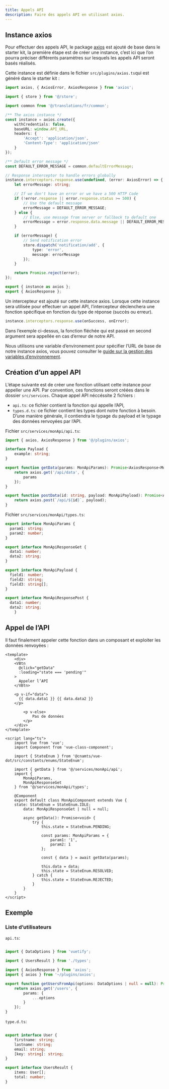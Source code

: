```yaml
---
title: Appels API
description: Faire des appels API en utilisant axios.
---
```


## Instance axios

Pour effectuer des appels API, le package [axios](https://axios-http.com/docs/intro) est ajouté de base dans le starter kit, la première étape est de créer une instance, c’est ici que l’on pourra préciser différents paramètres sur lesquels les appels API seront basés réalisés.

Cette instance est définie dans le fichier `src/plugins/axios.ts`qui est généré dans le starter kit :

```ts
import axios, { AxiosError, AxiosResponse } from 'axios';

import { store } from '@/store';

import common from '@/translations/fr/common';

/** The axios instance */
const instance = axios.create({
	withCredentials: false,
	baseURL: window.API_URL,
	headers: {
		'Accept': 'application/json',
		'Content-Type': 'application/json'
	}
});

/** Default error message */
const DEFAULT_ERROR_MESSAGE = common.defaultErrorMessage;

// Response interceptor to handle errors globally
instance.interceptors.response.use(undefined, (error: AxiosError) => {
	let errorMessage: string;

	// If we don't have an error or we have a 500 HTTP Code
	if (!error.response || error.response.status >= 500) {
		// Use the default message
		errorMessage = DEFAULT_ERROR_MESSAGE;
	} else {
		// Else, use message from server or fallback to default one
		errorMessage = error.response.data.message || DEFAULT_ERROR_MESSAGE;
	}

	if (errorMessage) {
		// Send notification error
		store.dispatch('notification/add', {
			type: 'error',
			message: errorMessage
		});
	}

	return Promise.reject(error);
});

export { instance as axios };
export { AxiosResponse };

```

<doc-alert type="info">

Un intercepteur est ajouté sur cette instance axios. Lorsque cette instance sera utilisée pour effectuer un appel API, l’intercepteur déclenchera une fonction spécifique en fonction du type de réponse (succès ou erreur). 

```ts
instance.interceptors.response.use(onSuccess, onError);
```

Dans l’exemple ci-dessus, la fonction fléchée qui est passé en second argument sera appellée en cas d’erreur de notre API.

</doc-alert>

<doc-alert type="info">

Nous utilisons une variable d’environement pour spécifier l’URL de base de notre instance axios, vous pouvez consulter le [guide sur la gestion des variables d’environnement](/guides/variables-environnement).

</doc-alert>

## Création d’un appel API

L’étape suivante est de créer une fonction utilisant cette instance pour appeller une API. Par convention, ces fonctions seront créées dans le dossier `src/services`. Chaque appel API néccéssite 2 fichiers :
- `api.ts`: ce fichier contient la fonction qui appelle l’API,
- `types.d.ts`: ce fichier contient les types dont notre fonction à besoin. D’une manière générale, il contiendra le typage du payload et le typage des données renvoyées par l’API.

Fichier `src/services/monApi/api.ts`:

```ts
import { axios, AxiosResponse } from '@/plugins/axios';

interface Payload {
	example: string;
}

export function getData(params: MonApiParams): Promise<AxiosResponse<MonApiResponseGet>> {
	return axios.get('/api/data', {
		params
	});
}

export function postData(id: string, payload: MonApiPayload): Promise<AxiosResponse<MonApiResponsePost>> {
	return axios.post(`/api/${id}`, payload);
}

```

Fichier `src/services/monApi/types.ts`:

```ts
export interface MonApiParams {
  param1: string;
  param2: number;
}

export interface MonApiResponseGet {
  data1: number;
  data2: string;
}

export interface MonApiPayload {
  field1: number;
  field2: string;
  field3: string[];
}

export interface MonApiResponsePost {
  data1: number;
  data2: string;
	}
```

## Appel de l’API

Il faut finalement appeler cette fonction dans un composant et exploiter les données renvoyées :

```vue
<template>
	<div>
    <VBtn
      @click="getData"
      :loading="state === 'pending'"
    >
      Appeler l’API
    </VBtn>

    <p v-if="data">
      {{ data.data1 }} {{ data.data2 }}
    </p>

		<p v-else>
			Pas de données
		</p>
	</div>
</template>

<script lang="ts">
	import Vue from 'vue';
	import Component from 'vue-class-component';

	import { StateEnum } from '@cnamts/vue-dot/src/constants/enums/StateEnum';

	import { getData } from '@/services/monApi/api';
	import {
		MonApiParams,
		MonApiResponseGet
	} from '@/services/monApi/types';

	@Component
	export default class MonApiComponent extends Vue {
    state: StateEnum = StateEnum.IDLE;
		data: MonApiResponseGet | null = null;

		async getData(): Promise<void> {
			try {
				this.state = StateEnum.PENDING;
				
				const params: MonApiParams = {
					param1: '1',
					param2: 1
				};

				const { data } = await getData(params);

				this.data = data;
				this.state = StateEnum.RESOLVED;
			} catch {
				this.state = StateEnum.REJECTED;
			}
		}
	}
</script>

```

## Exemple

### Liste d’utilisateurs

<doc-example file="guides/api/usage"></doc-example>

`api.ts`: 

```ts

import { DataOptions } from 'vuetify';

import { UsersResult } from './types';

import { AxiosResponse } from 'axios';
import { axios } from '~/plugins/axios';

export function getUsersFromApi(options: DataOptions | null = null): Promise<AxiosResponse<UsersResult>> {
	return axios.get('/users', {
		params: {
			...options
		}
	});
}

```

`type.d.ts`: 

```ts

export interface User {
	firstname: string;
	lastname: string;
	email: string;
	[key: string]: string;
}

export interface UsersResult {
	items: User[];
	total: number;
}

```
